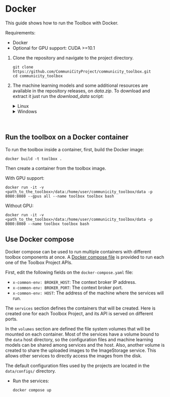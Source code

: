 # Docker

This guide shows how to run the Toolbox with Docker.

Requirements:
- Docker
- Optional for GPU support: CUDA >=10.1 

1. Clone the repository and navigate to the project directory.

    ```
    git clone https://github.com/CommuniCityProject/communicity_toolbox.git
    cd communicity_toolbox
    ```

2. The machine learning models and some additional resources are available in the repository releases, on _data.zip_. To download and extract it just run the _download_data_ script:

    <details>
    <summary>Linux</summary>

    ```
    bash ./download_data.sh
    ```

    </details>
    <details>
    <summary>Windows</summary>

    ```
    ./download_data.bat
    ```
    
    </details>

</br>

## Run the toolbox on a Docker container

To run the toolbox inside a container, first, build the Docker image:

```
docker build -t toolbox .
```

Then create a container from the toolbox image.

With GPU support:

```
docker run -it -v <path_to_the_toolbox>/data:/home/user/communicity_toolbox/data -p 8080:8080 --gpus all --name toolbox toolbox bash
```

Without GPU:

```
docker run -it -v <path_to_the_toolbox>/data:/home/user/communicity_toolbox/data -p 8080:8080 --name toolbox toolbox bash
```

## Use Docker compose

Docker compose can be used to run multiple containers with different toolbox components at once.
A [Docker compose file](https://github.com/CommuniCityProject/communicity_toolbox/blob/master/docker-compose.yaml) is provided to run each one of the Toolbox Project APIs.

First, edit the following fields on the ``docker-compose.yaml`` file:
- ``x-common-env: BROKER_HOST``: The context broker IP address.
- ``x-common-env: BROKER_PORT``: The context broker port.
- ``x-common-env: HOST``: The address of the machine where the services will run.

The ``services`` section defines the containers that will be created. Here is created one for each Toolbox Project, and its API is served on different ports.

In the ``volumes`` section are defined the file system volumes that will be mounted on each container. Most of the services have a volume bound to the ``data`` host directory, so the configuration files and machine learning models can be shared among services and the host. Also, another volume is created to share the uploaded images to the ImageStorage service. This allows other services to directly access the images from the disk.

The default configuration files used by the projects are located in the ``data/configs/`` directory.

- Run the services:
    ```
    docker compose up
    ```
